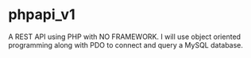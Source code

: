 # phpapi_v1
A REST API using PHP with NO FRAMEWORK. I will use object oriented programming along with PDO to connect and query a MySQL database.
